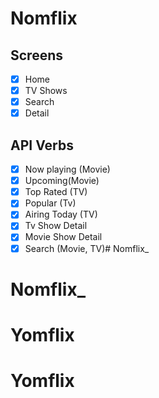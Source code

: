 # Nomflix

## Screens

- [x] Home
- [x] TV Shows
- [x] Search
- [x] Detail

## API Verbs

- [x] Now playing (Movie)
- [x] Upcoming(Movie)
- [x] Top Rated (TV)
- [x] Popular (Tv)
- [x] Airing Today (TV)
- [x] Tv Show Detail
- [x] Movie Show Detail
- [X] Search (Movie, TV)# Nomflix_
# Nomflix_
# Yomflix
# Yomflix
